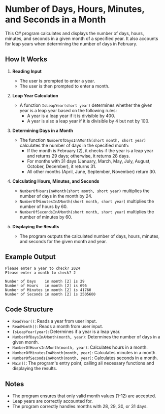 # Number of Days, Hours, Minutes, and Seconds in a Month

This C# program calculates and displays the number of days, hours, minutes, and seconds in a given month of a specified year. It also accounts for leap years when determining the number of days in February.

## How It Works

1. **Reading Input**
   - The user is prompted to enter a year.
   - The user is then prompted to enter a month.

2. **Leap Year Calculation**
   - A function `IsLeapYear(short year)` determines whether the given year is a leap year based on the following rules:
     - A year is a leap year if it is divisible by 400.
     - A year is also a leap year if it is divisible by 4 but not by 100.

3. **Determining Days in a Month**
   - The function `NumberOfDaysInAMonth(short month, short year)` calculates the number of days in the specified month:
     - If the month is February (2), it checks if the year is a leap year and returns 29 days; otherwise, it returns 28 days.
     - For months with 31 days (January, March, May, July, August, October, December), it returns 31.
     - All other months (April, June, September, November) return 30.

4. **Calculating Hours, Minutes, and Seconds**
   - `NumberOfHoursInAMonth(short month, short year)` multiplies the number of days in the month by 24.
   - `NumberOfMinutesInAMonth(short month, short year)` multiplies the number of hours by 60.
   - `NumberOfSecondsInAMonth(short month, short year)` multiplies the number of minutes by 60.

5. **Displaying the Results**
   - The program outputs the calculated number of days, hours, minutes, and seconds for the given month and year.

## Example Output

```
Please enter a year to check? 2024
Please enter a month to check? 2

Number of Days    in month [2] is 29
Number of Hours   in month [2] is 696
Number of Minutes in month [2] is 41760
Number of Seconds in month [2] is 2505600
```

## Code Structure

- `ReadYear()`: Reads a year from user input.
- `ReadMonth()`: Reads a month from user input.
- `IsLeapYear(year)`: Determines if a year is a leap year.
- `NumberOfDaysInAMonth(month, year)`: Determines the number of days in a given month.
- `NumberOfHoursInAMonth(month, year)`: Calculates hours in a month.
- `NumberOfMinutesInAMonth(month, year)`: Calculates minutes in a month.
- `NumberOfSecondsInAMonth(month, year)`: Calculates seconds in a month.
- `Main()`: The program's entry point, calling all necessary functions and displaying the results.

## Notes
- The program ensures that only valid month values (1-12) are accepted.
- Leap years are correctly accounted for.
- The program correctly handles months with 28, 29, 30, or 31 days.



